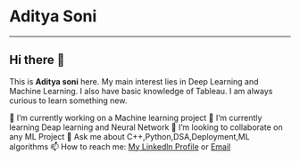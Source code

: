 # Aditya Soni
***



## Hi there 👋
This is **Aditya soni** here.
My main interest lies in Deep Learning and Machine Learning. I also have basic knowledge of Tableau. I am always curious to learn something new.

🔭 I’m currently working on a Machine learning project
🌱 I’m currently learning Deap learning and Neural Network
👯 I’m looking to collaborate on any ML Project
💬 Ask me about C++,Python,DSA,Deployment,ML algorithms
📫 How to reach me: [My Linkedln Profile](https://www.linkedin.com/in/aditya-soni-66506117a/) or [Email](soniaditya2000.03@gmil.com)


<!--
**Aditya-171/Aditya-171** is a ✨ _special_ ✨ repository because its `README.md` (this file) appears on your GitHub profile.

Here are some ideas to get you started:

- 🔭 I’m currently working on a MAchine learning project ...
- 🌱 I’m currently learning Deap learning and Neural Network...
- 👯 I’m looking to collaborate on any ML Project...
- 💬 Ask me about C++,Python,Deployment,ML algorithms...
- 📫 How to reach me: [My Linkedln Profile](https://www.linkedin.com/in/aditya-soni-66506117a/) or contact me directly on this mail soniaditya2000.03@gmil.com


- 😄 Pronouns: ...
- ⚡ Fun fact: ...
-->
